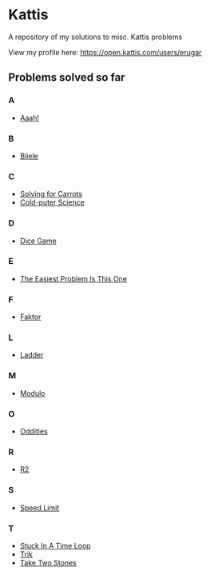 # Kattis
A repository of my solutions to misc. Kattis problems

View my profile here: https://open.kattis.com/users/erugar

## Problems solved so far

### A
* [Aaah!](https://open.kattis.com/problems/aaah)
### B
* [Bijele](https://open.kattis.com/problems/bijele)
### C
* [Solving for Carrots](https://open.kattis.com/problems/carrots)
* [Cold-puter Science](https://open.kattis.com/problems/cold)
### D
* [Dice Game](https://open.kattis.com/problems/dicegame)
### E
* [The Easiest Problem Is This One](https://open.kattis.com/problems/easiest)
### F
* [Faktor](https://open.kattis.com/problems/faktor)
### L
* [Ladder](https://open.kattis.com/problems/ladder)
### M
* [Modulo](https://open.kattis.com/problems/modulo)
### O
* [Oddities](https://open.kattis.com/problems/oddities)
### R
* [R2](https://open.kattis.com/problems/r2)
### S
* [Speed Limit](https://open.kattis.com/problems/speedlimit)
### T
* [Stuck In A Time Loop](https://open.kattis.com/problems/timeloop)
* [Trik](https://open.kattis.com/problems/trik)
* [Take Two Stones](https://open.kattis.com/problems/twostones)

